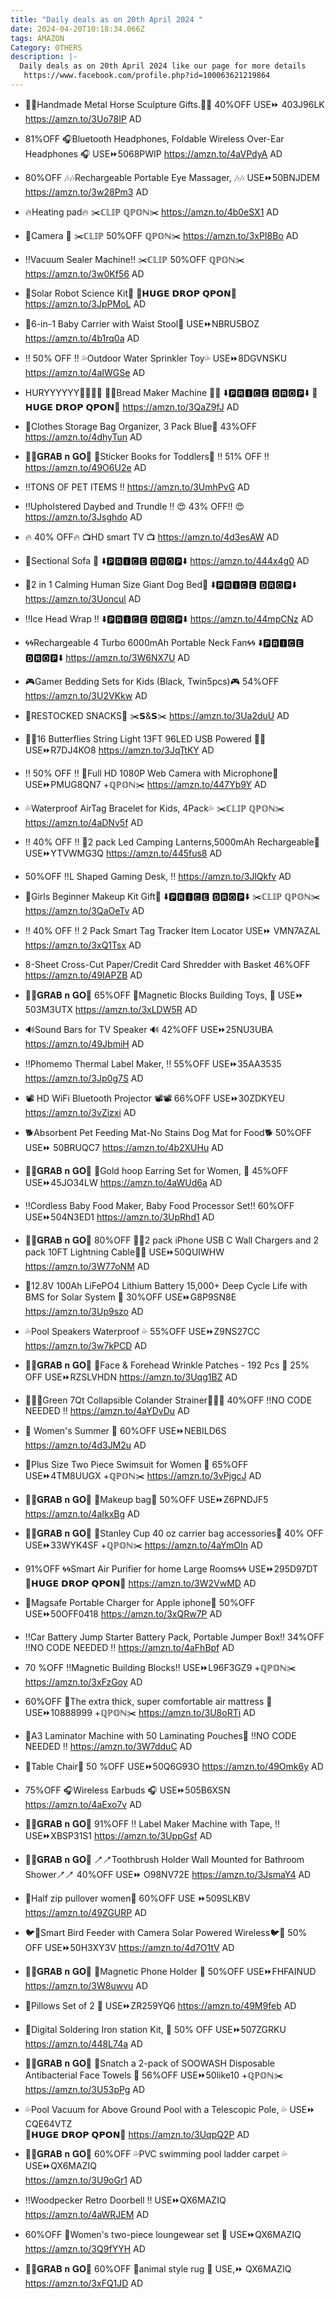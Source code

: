 ```yaml
---
title: "Daily deals as on 20th April 2024 "
date: 2024-04-20T10:18:34.066Z
tags: AMAZON
Category: OTHERS
description: |-
  Daily deals as on 20th April 2024 like our page for more details
   https://www.facebook.com/profile.php?id=100063621219864
---
```

* 🐎🐴Handmade Metal Horse Sculpture Gifts.🐎🐴
  40%OFF
  USE⏩ 403J96LK
  https://amzn.to/3Uo78IP
  AD
* 81%OFF
  🎧Bluetooth Headphones, Foldable Wireless Over-Ear Headphones 🎧
  USE⏩5068PWIP
  https://amzn.to/4aVPdyA
  AD
* 80%OFF
  🎶🎶Rechargeable Portable Eye Massager, 🎶🎶
  USE⏩50BNJDEM
  https://amzn.to/3w28Pm3
  AD
*  🔥Heating pad🔥
  ✂️ℂ𝕃𝕀ℙ ℚℙ𝕆ℕ✂️
  https://amzn.to/4b0eSX1
  AD
* 📸Camera 📸 
  ✂️ℂ𝕃𝕀ℙ 50%OFF ℚℙ𝕆ℕ✂️
  https://amzn.to/3xPI8Bo
  AD
* ‼️Vacuum Sealer Machine‼️
  ✂️ℂ𝕃𝕀ℙ 50%OFF ℚℙ𝕆ℕ✂️
  https://amzn.to/3w0Kf56
  AD
* 🤖Solar Robot Science Kit🤖
  💸𝗛𝗨𝗚𝗘 𝗗𝗥𝗢𝗣 𝗤𝗣𝗢𝗡💸
  https://amzn.to/3JpPMoL
  AD
* 🌟6-in-1 Baby Carrier with Waist 
  Stool🌟
   USE⏩NBRU5BOZ 
  https://amzn.to/4b1rq0a
  AD
* ‼️ 50% OFF ‼️
  💦Outdoor Water Sprinkler Toy💦
  USE⏩8DGVNSKU 
  https://amzn.to/4aIWGSe
  AD
* HURYYYYYY🏃🏃‍♀️🏃
  🍞🍞Bread Maker Machine 🍞🍞
  ⬇️🅿🆁🅸🅲🅴 🅳🆁🅾🅿⬇️
  💸𝗛𝗨𝗚𝗘 𝗗𝗥𝗢𝗣 𝗤𝗣𝗢𝗡💸
  https://amzn.to/3QaZ9fJ
  AD
* 🌸Clothes Storage Bag Organizer, 3 Pack Blue🌸
  43%OFF
  https://amzn.to/4dhyTun
  AD
* 🏃‍♀️𝐆𝐑𝐀𝐁 𝐧 𝐆𝐎🏃
  💚Sticker Books for Toddlers💚
  ‼️ 51% OFF ‼️\
  https://amzn.to/49O6U2e
  AD
* ‼️TONS OF PET ITEMS ‼️
  https://amzn.to/3UmhPvG
  AD
* ‼️Upholstered Daybed and Trundle ‼️
  😍 43% OFF!! 😍
  https://amzn.to/3Jsghdo
  AD
* 🔥 40% OFF🔥
  📺HD smart TV  📺
  https://amzn.to/4d3esAW
  AD
* 🎀Sectional Sofa 🎀
  ⬇️🅿🆁🅸🅲🅴 🅳🆁🅾🅿⬇️
  https://amzn.to/444x4g0
  AD
* 🐶2 in 1 Calming Human Size Giant Dog Bed🐶
  ⬇️🅿🆁🅸🅲🅴 🅳🆁🅾🅿⬇️
  https://amzn.to/3Uoncul
  AD
* ‼️Ice Head Wrap ‼️
  ⬇️🅿🆁🅸🅲🅴 🅳🆁🅾🅿⬇️
  https://amzn.to/44mpCNz
  AD
* 🌀🌀Rechargeable 4 Turbo 6000mAh Portable Neck Fan🌀🌀
  ⬇️🅿🆁🅸🅲🅴 🅳🆁🅾🅿⬇️
  https://amzn.to/3W6NX7U
  AD
* 🎮Gamer Bedding Sets for Kids (Black, Twin5pcs)🎮
  54%OFF
  https://amzn.to/3U2VKkw
  AD
* 🌟RESTOCKED SNACKS🌟
  ✂️𝗦&𝗦✂️
  https://amzn.to/3Ua2duU
  AD
* 💜🦋16 Butterflies String Light 13FT 96LED USB Powered 🦋💜
  USE⏩R7DJ4KO8
  https://amzn.to/3JqTtKY
  AD 
* ‼️ 50% OFF ‼️
  📸Full HD 1080P Web Camera with Microphone📸
   USE⏩PMUG8QN7  +ℚℙ𝕆ℕ✂️
  https://amzn.to/447Yb9Y
  AD
* 💦Waterproof AirTag Bracelet for Kids, 4Pack💦
  ✂️ℂ𝕃𝕀ℙ ℚℙ𝕆ℕ✂️
  https://amzn.to/4aDNv5f
  AD
* ‼️ 40% OFF ‼️
  🌟2 pack Led Camping Lanterns,5000mAh Rechargeable🌟
   USE⏩YTVWMG3Q 
  https://amzn.to/445fus8
  AD
* 50%OFF
  ‼️L Shaped Gaming Desk, ‼️
  https://amzn.to/3JlQkfv
  AD
* 💄Girls Beginner Makeup Kit Gift💄
  ⬇️🅿🆁🅸🅲🅴 🅳🆁🅾🅿⬇️
  ✂️ℂ𝕃𝕀ℙ ℚℙ𝕆ℕ✂️
  https://amzn.to/3QaOeTv
  AD
* ‼️ 40% OFF ‼️
  2 Pack Smart Tag Tracker Item Locator
  USE⏩ VMN7AZAL 
  https://amzn.to/3xQ1Tsx
  AD
* 8-Sheet Cross-Cut Paper/Credit Card Shredder with Basket
  46%OFF
  https://amzn.to/49IAPZB
  AD
* 🏃‍♀️𝐆𝐑𝐀𝐁 𝐧 𝐆𝐎🏃
  65%OFF
  🎀Magnetic Blocks Building Toys, 🎀
  USE⏩ 503M3UTX
  https://amzn.to/3xLDW5R
  AD
* 🔊Sound Bars for TV Speaker 🔊
  42%OFF
  USE⏩25NU3UBA
  https://amzn.to/49JbmiH
  AD
* ‼️Phomemo Thermal Label Maker, ‼️
  55%OFF
  USE⏩35AA3535
  https://amzn.to/3Jp0g7S
  AD
* 📽️ HD WiFi Bluetooth Projector 📽️📽️
  66%OFF
  USE⏩30ZDKYEU
  https://amzn.to/3vZizxi
  AD
* 🐕Absorbent Pet Feeding Mat-No Stains Dog Mat for Food🐕
  50%OFF
  USE⏩ 50BRUQC7
  https://amzn.to/4b2XUHu
  AD
* 🏃‍♀️𝐆𝐑𝐀𝐁 𝐧 𝐆𝐎🏃
  🌟Gold hoop Earring Set for Women, 🌟
  45%OFF
  USE⏩45JO34LW
  https://amzn.to/4aWUd6a
  AD
* ‼️Cordless Baby Food Maker, Baby Food Processor Set‼️
  60%OFF
  USE⏩504N3ED1
  https://amzn.to/3UpRhd1
  AD
* 🏃‍♀️𝐆𝐑𝐀𝐁 𝐧 𝐆𝐎🏃
  80%OFF
  🔌🔌2 pack iPhone USB C Wall Chargers and 2 pack 10FT Lightning Cable🔌🔌
  USE⏩50QUIWHW
  https://amzn.to/3W77oNM
  AD
* 🌟12.8V 100Ah LiFePO4 Lithium Battery 15,000+ Deep Cycle Life with BMS for Solar System 🌟
  30%OFF
  USE⏩G8P9SN8E
  https://amzn.to/3Up9szo
  AD
* 💦Pool Speakers Waterproof 💦
  55%OFF
  USE⏩Z9NS27CC
  https://amzn.to/3w7kPCD
  AD
* 🏃‍♀️𝐆𝐑𝐀𝐁 𝐧 𝐆𝐎🏃
  💞Face & Forehead Wrinkle Patches - 192 Pcs 💞
  25% OFF
  USE⏩RZSLVHDN
  https://amzn.to/3Uqg1BZ
  AD
* 💚💦💚Green 7Qt Collapsible Colander Strainer💚💦💚
  40%OFF
  ‼️NO CODE NEEDED ‼️
  https://amzn.to/4aYDvDu
  AD
* 👕 Women's Summer 👕
  60%OFF
  USE⏩NEBILD6S
  https://amzn.to/4d3JM2u
  AD
* 👙Plus Size Two Piece Swimsuit for Women 👙
  65%OFF
  USE⏩4TM8UUGX +ℚℙ𝕆ℕ✂️
  https://amzn.to/3vPjgcJ
  AD
* 🏃‍♀️𝐆𝐑𝐀𝐁 𝐧 𝐆𝐎🏃
  💄Makeup bag💄
  50%OFF
  USE⏩Z6PNDJF5
  https://amzn.to/4aIkxBg
  AD
* 🏃‍♀️𝐆𝐑𝐀𝐁 𝐧 𝐆𝐎🏃
  🌟Stanley Cup 40 oz carrier bag accessories🌟
  40% OFF 
  USE⏩33WYK4SF +ℚℙ𝕆ℕ✂️
  https://amzn.to/4aYmOIn
  AD
* 91%OFF
  🌀🌀Smart Air Purifier for home Large Rooms🌀🌀
  USE⏩295D97DT
  💸𝗛𝗨𝗚𝗘 𝗗𝗥𝗢𝗣 𝗤𝗣𝗢𝗡💸
  https://amzn.to/3W2VwMD
  AD
*  🔌Magsafe Portable Charger for Apple iphone🔌
  50%OFF
  USE⏩50OFF0418
  https://amzn.to/3xQRw7P
  AD
* ‼️Car Battery Jump Starter Battery Pack, Portable Jumper Box‼️
  34%OFF
  ‼️NO CODE NEEDED ‼️
  https://amzn.to/4aFhBpf
  AD
* 70 %OFF
  ‼️Magnetic Building Blocks‼️
  USE⏩L96F3GZ9 +ℚℙ𝕆ℕ✂️
  https://amzn.to/3xFzGoy
  AD
* 60%OFF
  🎀The extra thick, super comfortable air mattress 🎀
  USE⏩10888999 +ℚℙ𝕆ℕ✂️
  https://amzn.to/3U8oRTi
  AD
* 🌟A3 Laminator Machine with 50 Laminating Pouches🌟
  ‼️NO CODE NEEDED ‼️
  https://amzn.to/3W7dduC
  AD
* 🎀Table Chair🎀
  50 %OFF
  USE⏩50Q6G93O
  https://amzn.to/49Omk6y
  AD
* 75%OFF
  🎧Wireless Earbuds 🎧
  USE⏩505B6XSN
  https://amzn.to/4aExo7v
  AD
* 🏃‍♀️𝐆𝐑𝐀𝐁 𝐧 𝐆𝐎🏃
  91%OFF
  ‼️ Label Maker Machine with Tape, ‼️
  USE⏩XBSP31S1
  https://amzn.to/3UppGsf
  AD
* 🏃‍♀️𝐆𝐑𝐀𝐁 𝐧 𝐆𝐎🏃
  🪥🪥Toothbrush Holder Wall Mounted for Bathroom Shower🪥🪥
  40%OFF
  USE⏩ O98NV72E
  https://amzn.to/3JsmaY4
  AD
* 🎀Half zip pullover women🎀
  60%OFF
  USE ⏩509SLKBV
  https://amzn.to/49ZGURP
  AD
* 🐦🐧Smart Bird Feeder with Camera Solar Powered Wireless🐦🐧
  50% OFF
  USE⏩50H3XY3V
  https://amzn.to/4d7O1tV
  AD
* 🏃‍♀️𝐆𝐑𝐀𝐁 𝐧 𝐆𝐎🏃
  🌟Magnetic Phone Holder 🌟
  50%OFF
  USE⏩FHFAINUD
  https://amzn.to/3W8uwvu
  AD
*  🎀Pillows Set of 2 🎀
  USE⏩ZR259YQ6
  https://amzn.to/49M9feb
  AD
* 🌟Digital Soldering Iron station Kit, 🌟
  50% OFF
  USE⏩507ZGRKU
  https://amzn.to/448L74a
  AD
* 🏃‍♀️𝐆𝐑𝐀𝐁 𝐧 𝐆𝐎🏃
  💞Snatch a 2-pack of SOOWASH Disposable Antibacterial 
  Face Towels 💞
  56%OFF 
  USE⏩50like10 +ℚℙ𝕆ℕ✂️
  https://amzn.to/3U53pPg
  AD
* 💦Pool Vacuum for Above Ground Pool with a Telescopic Pole, 💦
  USE⏩ CQE64VTZ\
  💸𝗛𝗨𝗚𝗘 𝗗𝗥𝗢𝗣 𝗤𝗣𝗢𝗡💸
  https://amzn.to/3UqpQ2P
  AD
* 🏃‍♀️𝐆𝐑𝐀𝐁 𝐧 𝐆𝐎🏃
   60%OFF
  💦PVC swimming pool ladder carpet	💦
  USE⏩QX6MAZIQ	
  https://amzn.to/3U9oGr1
  AD


* ‼️Woodpecker Retro Doorbell	‼️
  USE⏩QX6MAZIQ	
  https://amzn.to/4aWRJEM
  AD
* 60%OFF
  🌟Women's two-piece loungewear 
  set	🌟
  USE⏩QX6MAZIQ	
  https://amzn.to/3Q9fYYH
  AD
  	
* 🏃‍♀️𝐆𝐑𝐀𝐁 𝐧 𝐆𝐎🏃
  	60%OFF
  🎀animal style rug	🎀
  USE,⏩ QX6MAZIQ	
  https://amzn.to/3xFQ1JD
  AD